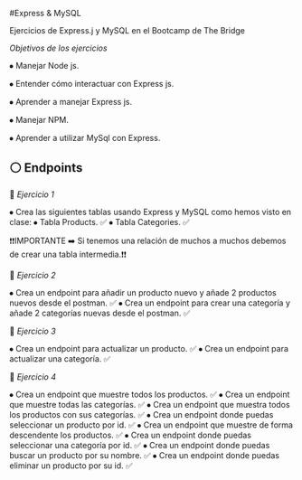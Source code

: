 #Express & MySQL

Ejercicios de Express.j y MySQL en el Bootcamp de The Bridge

_Objetivos de los ejercicios_

⦁ Manejar Node js.

⦁ Entender cómo interactuar con Express js.

⦁ Aprender a manejar Express js.

⦁ Manejar NPM.

⦁ Aprender a utilizar MySql con Express.

## ⚪ Endpoints

🔷 _Ejercicio 1_

⦁ Crea las siguientes tablas usando Express y MySQL como hemos visto en clase:
⦁ Tabla Products. ✅
⦁ Tabla Categories. ✅

❗❗IMPORTANTE ➡️ Si tenemos una relación de muchos a muchos debemos de crear una tabla intermedia.❗❗

🔷 _Ejercicio 2_

⦁ Crea un endpoint para añadir un producto nuevo y añade 2 productos nuevos desde el postman. ✅
⦁ Crea un endpoint para crear una categoría y añade 2 categorías nuevas desde el postman. ✅

🔷 _Ejercicio 3_

⦁ Crea un endpoint para actualizar un producto. ✅
⦁ Crea un endpoint para actualizar una categoría. ✅

🔷 _Ejercicio 4_

⦁ Crea un endpoint que muestre todos los productos. ✅
⦁ Crea un endpoint que muestre todas las categorías. ✅
⦁ Crea un endpoint que muestra todos los productos con sus categorías. ✅
⦁ Crea un endpoint donde puedas seleccionar un producto por id. ✅
⦁ Crea un endpoint que muestre de forma descendente los productos. ✅
⦁ Crea un endpoint donde puedas seleccionar una categoría por id. ✅
⦁ Crea un endpoint donde puedas buscar un producto por su nombre. ✅
⦁ Crea un endpoint donde puedas eliminar un producto por su id. ✅
